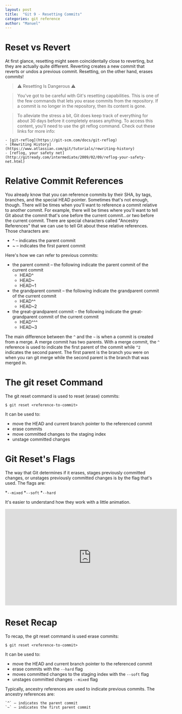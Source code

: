 ```yaml
---
layout: post
title:  "Git 9 - Resetting Commits"
categories: git reference
author: "Manuel"
---
```


# Reset vs Revert

At first glance, resetting might seem coincidentally close to reverting, but they are actually quite different. Reverting creates a new commit that reverts or undos a previous commit. Resetting, on the other hand, erases commits!

> ⚠️ Resetting Is Dangerous ⚠️

> You've got to be careful with Git's resetting capabilities. This is one of the few commands that lets you erase commits from the repository. If a commit is no longer in the repository, then its content is gone.

> To alleviate the stress a bit, Git does keep track of everything for about 30 days before it completely erases anything. To access this content, you'll need to use the git reflog command. Check out these links for more info:

    - [git-reflog](https://git-scm.com/docs/git-reflog)
    - [Rewriting History](https://www.atlassian.com/git/tutorials/rewriting-history)
    - [reflog, your safety net](http://gitready.com/intermediate/2009/02/09/reflog-your-safety-net.html)

# Relative Commit References

You already know that you can reference commits by their SHA, by tags, branches, and the special HEAD pointer. Sometimes that's not enough, though. There will be times when you'll want to reference a commit relative to another commit. For example, there will be times where you'll want to tell Git about the commit that's one before the current commit...or two before the current commit. There are special characters called "Ancestry References" that we can use to tell Git about these relative references. Those characters are:

- ^ – indicates the parent commit
- ~ – indicates the first parent commit

Here's how we can refer to previous commits:

- the parent commit – the following indicate the parent commit of the current commit
    - HEAD^
    - HEAD~
    - HEAD~1
- the grandparent commit – the following indicate the grandparent commit of the current commit
    - HEAD^^
    - HEAD~2
- the great-grandparent commit – the following indicate the great-grandparent commit of the current commit
    - HEAD^^^
    - HEAD~3

The main difference between the `^` and the `~` is when a commit is created from a merge. A merge commit has two parents. With a merge commit, the `^` reference is used to indicate the first parent of the commit while `^2` indicates the second parent. The first parent is the branch you were on when you ran git merge while the second parent is the branch that was merged in.

# The git reset Command

The git reset command is used to reset (erase) commits:

    $ git reset <reference-to-commit>

It can be used to:

- move the HEAD and current branch pointer to the referenced commit
- erase commits
- move committed changes to the staging index
- unstage committed changes

# Git Reset's Flags

The way that Git determines if it erases, stages previously committed changes, or unstages previously committed changes is by the flag that's used. The flags are:

*`--mixed`
*`--soft`
*`--hard`

It's easier to understand how they work with a little animation.

<iframe width="560" height="315" src="https://www.youtube.com/embed/UN7ki2G2yKc" frameborder="0" allow="accelerometer; autoplay; clipboard-write; encrypted-media; gyroscope; picture-in-picture" allowfullscreen></iframe>

# Reset Recap

To recap, the git reset command is used erase commits:

    $ git reset <reference-to-commit>

It can be used to:

- move the HEAD and current branch pointer to the referenced commit
- erase commits with the `--hard` flag
- moves committed changes to the staging index with the `--soft` flag
- unstages committed changes `--mixed` flag

Typically, ancestry references are used to indicate previous commits. The ancestry references are:

    `^` – indicates the parent commit
    `~` – indicates the first parent commit
